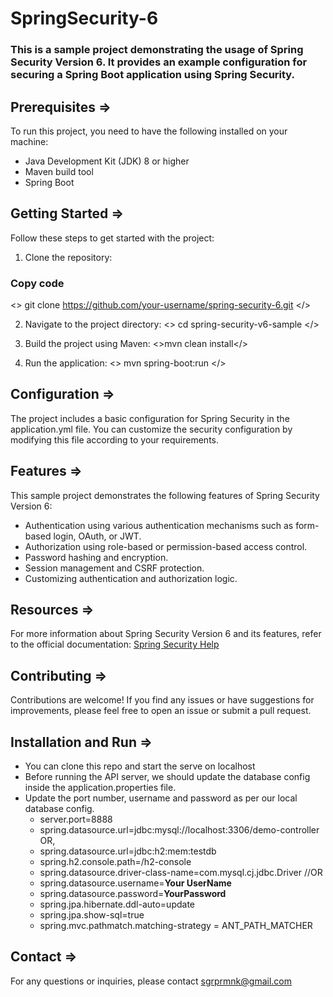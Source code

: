 # SpringSecurity-6
### This is a sample project demonstrating the usage of Spring Security Version 6. It provides an example configuration for securing a Spring Boot application using Spring Security.

## Prerequisites =>
To run this project, you need to have the following installed on your machine:

-    Java Development Kit (JDK) 8 or higher
-    Maven build tool
-    Spring Boot
## Getting Started =>
Follow these steps to get started with the project:

1. Clone the repository:
### Copy code
<> git clone https://github.com/your-username/spring-security-6.git </>

2. Navigate to the project directory:
<> cd spring-security-v6-sample </>

3. Build the project using Maven:
<>mvn clean install</>
4. Run the application:
   <> mvn spring-boot:run </>

## Configuration =>
The project includes a basic configuration for Spring Security in the application.yml file. You can customize the security configuration by modifying this file according to your requirements.

## Features =>
This sample project demonstrates the following features of Spring Security Version 6:

-    Authentication using various authentication mechanisms such as form-based login, OAuth, or JWT.
-    Authorization using role-based or permission-based access control.
-    Password hashing and encryption.
-    Session management and CSRF protection.
-    Customizing authentication and authorization logic.

## Resources =>
For more information about Spring Security Version 6 and its features, refer to the official documentation:
<a href="https://spring.io/projects/spring-security/">Spring Security Help</a>

## Contributing =>
Contributions are welcome! If you find any issues or have suggestions for improvements, please feel free to open an issue or submit a pull request.

## Installation and Run =>
-  You can clone this repo and start the serve on localhost
-   Before running the API server, we should update the database config inside the application.properties file.
-   Update the port number, username and password as per our local database config.
    -   server.port=8888
    -   spring.datasource.url=jdbc:mysql://localhost:3306/demo-controller OR,
    -   spring.datasource.url=jdbc:h2:mem:testdb
    -   spring.h2.console.path=/h2-console
    -   spring.datasource.driver-class-name=com.mysql.cj.jdbc.Driver //OR 
    -   spring.datasource.username=**Your UserName**
    -   spring.datasource.password=**YourPassword**
    -   spring.jpa.hibernate.ddl-auto=update
    -   spring.jpa.show-sql=true
    -   spring.mvc.pathmatch.matching-strategy = ANT_PATH_MATCHER

## Contact =>
For any questions or inquiries, please contact sgrprmnk@gmail.com
